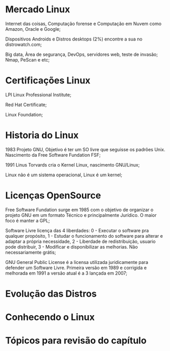 # Mercado Linux
Internet das coisas, Computação forense e Computação em Nuvem como Amazon, Oracle e Google;

Dispositivos Androids e Distros desktops (2%) encontre a sua no distrowatch.com;

Big data, Àrea de segurança, DevOps, servidores web, teste de invasão; Nmap, PeScan e etc;

# Certificações Linux
LPI Linux Professional Institute;

Red Hat Certificate;

Linux Foundation;


# Historia do Linux
1983 Projeto GNU, Objetivo é ter um SO livre que seguisse os padrões Unix. Nascimento da Free Software Fundation FSF;

1991 Linus Torvards cria o Kernel Linux, nascimento GNU/Linux;

Linux não é um sistema operacional, Linux é um kernel;


# Licenças OpenSource
Free Software Fundation surge em 1985 com o objetivo de organizar o projeto GNU em um formato Técnico e principalmente Jurídico. O maior foco é manter a GPL;

Software Livre licença das 4 liberdades: 0 - Executar o software pra qualquer propósito, 1 - Estudar o funcionamento do software para alterar e adaptar a própria necessidade, 2 - Liberdade de redistribuição, usuario pode distribuir, 3 - Modificar e disponibilizar as melhorias. Não necessariamente grátis;

GNU General Public License é a licensa utilizada juridicamente para defender um Software Livre. Primeira versão em 1989 e corrigida e melhorada em 1991 a versão atual é a 3 lançada em 2007;

# Evolução das Distros

# Conhecendo o Linux

# Tópicos para revisão do capítulo
